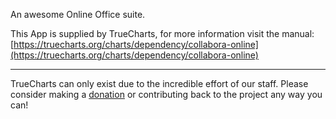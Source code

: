 An awesome Online Office suite.

This App is supplied by TrueCharts, for more information visit the manual: [https://truecharts.org/charts/dependency/collabora-online](https://truecharts.org/charts/dependency/collabora-online)

---

TrueCharts can only exist due to the incredible effort of our staff.
Please consider making a [donation](https://truecharts.org/sponsor) or contributing back to the project any way you can!
